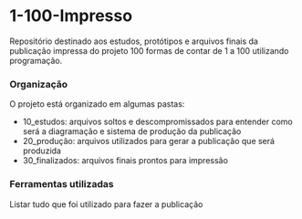 # 1-100-Impresso
 
Repositório destinado aos estudos, protótipos e arquivos finais da publicação impressa do projeto 100 formas de contar de 1 a 100 utilizando programação.

### Organização

O projeto está organizado em algumas pastas:
- 10_estudos: arquivos soltos e descompromissados para entender como será a diagramação e sistema de produção da publicação
- 20_produção: arquivos utilizados para gerar a publicação que será produzida
- 30_finalizados: arquivos finais prontos para impressão

### Ferramentas utilizadas

Listar tudo que foi utilizado para fazer a publicação